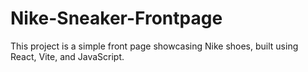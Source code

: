 # Nike-Sneaker-Frontpage
This project is a simple front page showcasing Nike shoes, built using React, Vite, and JavaScript.
